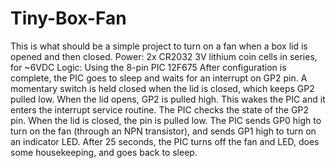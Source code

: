 # Tiny-Box-Fan
This is what should be a simple project to turn on a fan when a box lid is opened and then closed.
Power: 2x CR2032 3V lithium coin cells in series, for ~6VDC
Logic: Using the 8-pin PIC 12F675
After configuration is complete, the PIC goes to sleep and waits for an interrupt on GP2 pin.
A momentary switch is held closed when the lid is closed, which keeps GP2 pulled low.
When the lid opens, GP2 is pulled high. This wakes the PIC and it enters the interrupt service routine.
The PIC checks the state of the GP2 pin. When the lid is closed, the pin is pulled low.
The PIC sends GP0 high to turn on the fan (through an NPN transistor), and sends GP1 high to turn on an indicator LED.
After 25 seconds, the PIC turns off the fan and LED, does some housekeeping, and goes back to sleep.

